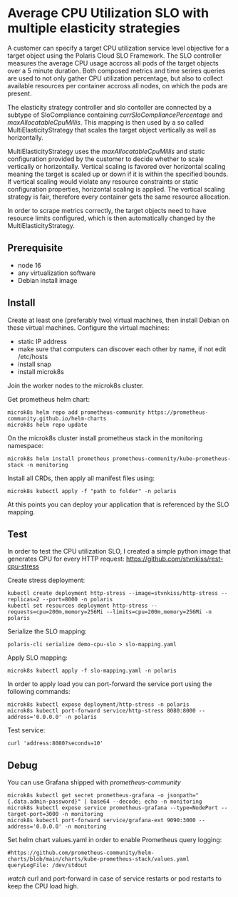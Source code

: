 # Average CPU Utilization SLO with multiple elasticity strategies

A customer can specify a target CPU utilization service level objective for a target object using the Polaris Cloud SLO Framework.
The SLO controller measures the average CPU usage accross all pods of the target objects over a 5 minute duration. Both composed metrics and time serires queries are used to not only gather CPU utilization percentage, but also to collect available resources per container accross all nodes, on which the pods are present.

The elasticity strategy controller and slo contoller are connected by a subtype of SloCompliance containing *currSloCompliancePercentage* and *maxAllocatableCpuMillis*. This mapping is then used by a so called MultiElasticityStrategy that scales the target object vertically as well as horizontally.

MultiElasticityStrategy uses the *maxAllocatableCpuMillis* and static configuration provided by the customer to decide whether to scale vertically or horizontally. Vertical scaling is favored over horizontal scaling meaning the target is scaled up or down if it is within the specified bounds. If vertical scaling would violate any resource constraints or static configuration properties, horizontal scaling is applied. The vertical scaling strategy is fair, therefore every container gets the same resource allocation.

In order to scrape metrics correctly, the target objects need to have resource limits configured, which is then automatically changed by the MultiElasticityStrategy.

## Prerequisite

- node 16
- any virtualization software
- Debian install image

## Install

Create at least one (preferably two) virtual machines, then install Debian on these virtual machines. Configure the virtual machines:

- static IP address
- make sure that computers can discover each other by name, if not edit /etc/hosts
- install snap
- install microk8s

Join the worker nodes to the microk8s cluster.

Get prometheus helm chart:

    microk8s helm repo add prometheus-community https://prometheus-community.github.io/helm-charts
    microk8s helm repo update

On the microk8s cluster install prometheus stack in the monitoring namespace:

    microk8s helm install prometheus prometheus-community/kube-prometheus-stack -n monitoring

Install all CRDs, then apply all manifest files using:

    microk8s kubectl apply -f "path to folder" -n polaris


At this points you can deploy your application that is referenced by the SLO mapping.

## Test

In order to test the CPU utilization SLO, I created a simple python image that generates CPU for every HTTP request: https://github.com/stvnkiss/rest-cpu-stress

Create stress deployment:

    kubectl create deployment http-stress --image=stvnkiss/http-stress --replicas=2 --port=8000 -n polaris
    kubectl set resources deployment http-stress --requests=cpu=200m,memory=256Mi --limits=cpu=200m,memory=256Mi -n polaris

Serialize the SLO mapping:

    polaris-cli serialize demo-cpu-slo > slo-mapping.yaml

Apply SLO mapping:

    microk8s kubectl apply -f slo-mapping.yaml -n polaris

In order to apply load you can port-forward the service port using the following commands:

    microk8s kubectl expose deployment/http-stress -n polaris
    microk8s kubectl port-forward service/http-stress 8080:8000 --address='0.0.0.0' -n polaris

Test service:

    curl 'address:8080?seconds=10'

## Debug

You can use Grafana shipped with *prometheus-community*

    microk8s kubectl get secret prometheus-grafana -o jsonpath="{.data.admin-password}" | base64 --decode; echo -n monitoring
    microk8s kubectl expose service prometheus-grafana --type=NodePort --target-port=3000 -n monitoring
    microk8s kubectl port-forward service/grafana-ext 9090:3000 --address='0.0.0.0' -n monitoring


Set helm chart values.yaml in order to enable Prometheus query logging:

    #https://github.com/prometheus-community/helm-charts/blob/main/charts/kube-prometheus-stack/values.yaml
    queryLogFile: /dev/stdout

*watch* curl and port-forward in case of service restarts or pod restarts to keep the CPU load high.
